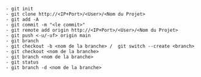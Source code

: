 
	- git init
	- git clone http://<IP+Port>/<User>/<Nom du Projet>
	- git add -A
	- git commit -m "<le commit>"
	- git remote add origin http://<IP+Port>/<User>/<Nom du Projet>
	- git push <-u/-uf> origin main
	- git branch 
	- git checkout -b <nom de la branche> /  git switch --create <branch>
	- git checkout <nom de la branche>
	- git branch <nom de la branche>
	- git status
	- git branch -d <nom de la branche>